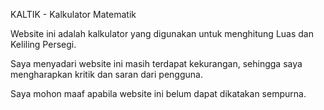 KALTIK - Kalkulator Matematik

Website ini adalah kalkulator yang digunakan untuk menghitung Luas dan Keliling Persegi.

Saya menyadari website ini masih terdapat kekurangan, sehingga saya mengharapkan kritik dan saran dari pengguna.

Saya mohon maaf apabila website ini belum dapat dikatakan sempurna.
